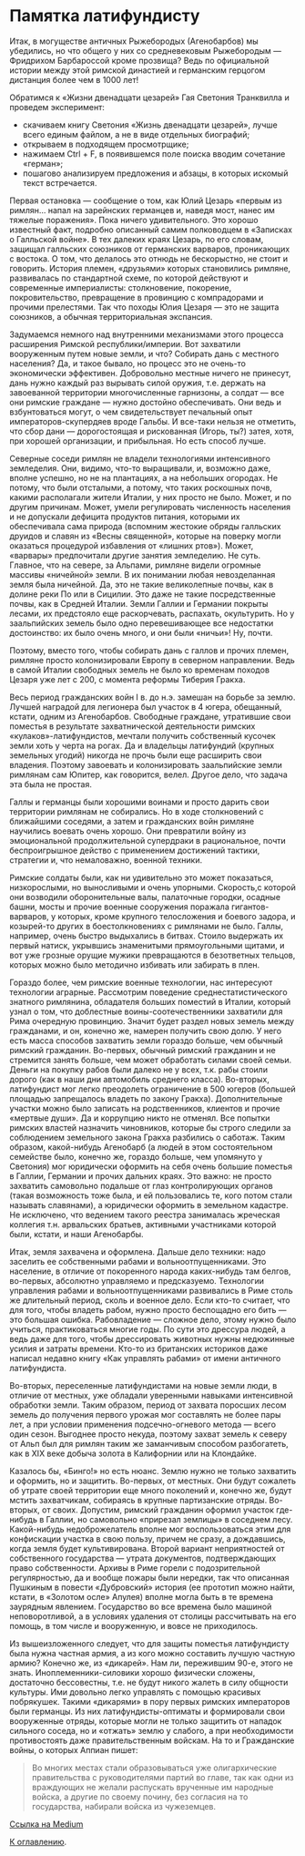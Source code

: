 # Памятка латифундисту

Итак, в могуществе античных Рыжебородых (Агенобарбов) мы убедились, но что общего у них со средневековым Рыжебородым — Фридрихом Барбароссой кроме прозвища? Ведь по официальной истории между этой римской династией и германским герцогом дистанция более чем в 1000 лет!

Обратимся к «Жизни двенадцати цезарей» Гая Светония Транквилла и проведем эксперимент:

* скачиваем книгу Светония «Жизнь двенадцати цезарей», лучше всего единым файлом, а не в виде отдельных биографий;
* открываем в подходящем просмотрщике;
* нажимаем Ctrl + F, в появившемся поле поиска вводим сочетание «герман»;
* пошагово анализируем предложения и абзацы, в которых искомый текст встречается.

Первая остановка — сообщение о том, как Юлий Цезарь «первым из римлян… напал на зарейнских германцев и, наведя мост, нанес им тяжелые поражения». Пока ничего удивительного. Это хорошо известный факт, подробно описанный самим полководцем в «Записках о Галльской войне». В тех далеких краях Цезарь, по его словам, защищал галльских союзников от германских варваров, проникающих с востока. О том, что делалось это отнюдь не бескорыстно, не стоит и говорить. История племен, «друзьями» которых становились римляне, развивалась по стандартной схеме, по которой действуют и современные империалисты: столкновение, покорение, покровительство, превращение в провинцию с компрадорами и прочими прелестями. Так что походы Юлия Цезаря — это не защита союзников, а обычная территориальная экспансия.

Задумаемся немного над внутренними механизмами этого процесса расширения Римской республики/империи. Вот захватили вооруженным путем новые земли, и что? Собирать дань с местного населения? Да, и такое бывало, но процесс это не очень-то экономически эффективен. Добровольно местные ничего не принесут, дань нужно каждый раз вырывать силой оружия, т.е. держать на завоеванной территории многочисленные гарнизоны, а солдат — все они римские граждане — нужно достойно обеспечивать. Они ведь и взбунтоваться могут, о чем свидетельствует печальный опыт императоров-скупердяев вроде Гальбы. И все-таки нельзя не отметить, что сбор дани — дорогостоящая и рискованная (Игорь, ты?) затея, хотя, при хорошей организации, и прибыльная. Но есть способ лучше.

Северные соседи римлян не владели технологиями интенсивного земледелия. Они, видимо, что-то выращивали, и, возможно даже, вполне успешно, но не на плантациях, а на небольших огородах. Не потому, что были отсталыми, а потому, что таких роскошных почв, какими располагали жители Италии, у них просто не было. Может, и по другим причинам. Может, умели регулировать численность населения и не допускали дефицита продуктов питания, которыми их обеспечивала сама природа (вспомним жестокие обряды галльских друидов и славян из «Весны священной», которые на поверку могли оказаться процедурой избавления от «лишних ртов»). Может, «варвары» предпочитали другие занятия земледелию. Не суть. Главное, что на севере, за Альпами, римляне видели огромные массивы «ничейной» земли. В их понимании любая невозделанная земля была ничейной. Да, это не такие великолепные почвы, как в долине реки По или в Сицилии. Это даже не такие посредственные почвы, как в Средней Италии. Земли Галлии и Германии покрыты лесами, их предстояло еще раскорчевать, распахать, окультурить. Но у заальпийских земель было одно перевешивающее все недостатки достоинство: их было очень много, и они были «ничьи»! Ну, почти.

Поэтому, вместо того, чтобы собирать дань с галлов и прочих племен, римляне просто колонизировали Европу в северном направлении. Ведь в самой Италии свободных земель не было ко временам походов Цезаря уже лет с 200, с момента реформы Тиберия Гракха.

Весь период гражданских войн I в. до н.э. замешан на борьбе за землю. Лучшей наградой для легионера был участок в 4 югера, обещанный, кстати, одним из Агенобарбов. Свободные граждане, утратившие свои поместья в результате захватнической деятельности римских «кулаков»-латифундистов, мечтали получить собственный кусочек земли хоть у черта на рогах. Да и владельцы латифундий (крупных земельных угодий) никогда не прочь были еще расширить свои владения. Поэтому завоевать и колонизировать заальпийские земли римлянам сам Юпитер, как говорится, велел. Другое дело, что задача эта была не простая.

Галлы и германцы были хорошими воинами и просто дарить свои территории римлянам не собирались. Но в ходе столкновений с ближайшими соседями, а затем и гражданских войн римляне научились воевать очень хорошо. Они превратили войну из эмоциональной продолжительной супердраки в рациональное, почти беспроигрышное действо с применением достижений тактики, стратегии и, что немаловажно, военной техники.

Римские солдаты были, как ни удивительно это может показаться, низкорослыми, но выносливыми и очень упорными. Скорость,с которой они возводили оборонительные валы, палаточные городки, осадные башни, мосты и прочие военные сооружения поражала гигантов-варваров, у которых, кроме крупного телосложения и боевого задора, и козырей-то других в боестолкновениях с римлянами не было. Галлы, например, очень быстро выдыхались в битвах. Стоило выдержать их первый натиск, укрывшись знаменитыми прямоугольными щитами, и вот уже грозные орущие мужики превращаются в безответных тельцов, которых можно было методично избивать или забирать в плен.

Гораздо более, чем римские военные технологии, нас интересуют технологии аграрные. Рассмотрим поведение среднестатистического знатного римлянина, обладателя больших поместий в Италии, который узнал о том, что доблестные воины-соотечественники захватили для Рима очередную провинцию. Значит будет раздел новых земель между гражданами, и он, конечно же, намерен получить свою долю. У него есть масса способов захватить земли гораздо больше, чем обычный римский гражданин. Во-первых, обычный римский гражданин и не стремится занять больше, чем может обработать силами своей семьи. Деньги на покупку рабов были далеко не у всех, т.к. рабы стоили дорого (как в наши дни автомобиль среднего класса). Во-вторых, латифундист мог легко преодолеть ограничение в 500 югеров (большей площадью запрещалось владеть по закону Гракха). Дополнительные участки можно было записать на родственников, клиентов и прочие «мертвые души». Да и коррупцию никто не отменял. Все попытки римских властей назначить чиновников, которые бы строго следили за соблюдением земельного закона Гракха разбились о саботаж. Таким образом, какой-нибудь Агенобарб (а людей в этом состоятельном семействе было, конечно же, гораздо больше, чем упомянуто у Светония) мог юридически оформить на себя очень большие поместья в Галлии, Германии и прочих дальних краях. Это важно: не просто захватить самовольно подальше от глаз контролирующих органов (такая возможность тоже была, и ей пользовались те, кого потом стали называть славянами), а юридически оформить в земельном кадастре. Не исключено, что ведением такого реестра занималась жреческая коллегия т.н. арвальских братьев, активными участниками которой были, кстати, и наши Агенобарбы.

Итак, земля захвачена и оформлена. Дальше дело техники: надо заселить ее собственными рабами и вольноотпущенниками. Это население, в отличие от покоренного народа каких-нибудь там белгов, во-первых, абсолютно управляемо и предсказуемо. Технологии управления рабами и вольноотпущенниками развивались в Риме столь же длительный период, сколь и военное дело. Если кто-то считает, что для того, чтобы владеть рабом, нужно просто беспощадно его бить — это большая ошибка. Рабовладение — сложное дело, этому нужно было учиться, практиковаться многие годы. По сути это дрессура людей, а ведь даже для того, чтобы дрессировать животных нужны недюжинные усилия и затраты времени. Кто-то из британских историков даже написал недавно книгу «Как управлять рабами» от имени античного латифундиста.

Во-вторых, переселенные латифундистами на новые земли люди, в отличие от местных, уже обладали уверенными навыками интенсивной обработки земли. Таким образом, период от захвата поросших лесом земель до получения первого урожая мог составлять не более пары лет, а при условии применения подсечно-огневого метода — всего один сезон. Выгоднее просто некуда, поэтому захват земель к северу от Альп был для римлян таким же заманчивым способом разбогатеть, как в XIX веке добыча золота в Калифорнии или на Клондайке.

Казалось бы, «Бинго!» но есть нюанс. Землю нужно не только захватить и оформить, но и защитить. Во-первых, от местных. Они будут сожалеть об утрате своей территории еще много поколений и, конечно же, будут мстить захватчикам, собираясь в крупные партизанские отряды. Во-вторых, от своих. Допустим, римский гражданин оформил участок где-нибудь в Галлии, но самовольно «прирезал землицы» в соседнем лесу. Какой-нибудь недоброжелатель вполне мог воспользоваться этим для конфискации участка в свою пользу, причем не сразу, а дождавшись, когда земля будет культивирована. Второй вариант неприятностей от собственного государства — утрата документов, подтверждающих право собственности. Архивы в Риме горели с подозрительной регулярностью, да и вообще пожары были нередки, так что описанная Пушкиным в повести «Дубровский» история (ее прототип можно найти, кстати, в «Золотом осле» Апулея) вполне могла быть в те времена заурядным явлением. Государство во все времена было машиной неповоротливой, а в условиях удаления от столицы рассчитывать на его помощь, в том числе и вооруженную, и вовсе не приходилось.

Из вышеизложенного следует, что для защиты поместья латифундисту была нужна частная армия, а из кого можно составить лучшую частную армию? Конечно же, из «дикарей». Нам ли, пережившим 90-е, этого не знать. Иноплеменники-силовики хорошо физически сложены, достаточно бессовестны, т.е. не будут никого жалеть в силу общности культуры. Ими довольно легко управлять с помощью красивых побрякушек. Такими «дикарями» в пору первых римских императоров были германцы. Из них латифундисты-оптиматы и формировали свои вооруженные отряды, которые могли не только защитить от нападок сильного соседа, но и «отжать» землю у слабого, а при необходимости противостоять даже правительственным войскам. На то и Гражданские войны, о которых Аппиан пишет:

> Во многих местах стали образовываться уже олигархические правительства с руководителями партий во главе, так как одни из враждующих не желали распускать врученные им народные войска, а другие по своему почину, без согласия на то государства, набирали войска из чужеземцев.

[Ссылка на Medium](https://yababay.medium.com/%D0%B4%D0%BE%D0%BC%D0%B5%D0%BD-%D1%80%D1%8B%D0%B6%D0%B5%D0%B1%D0%BE%D1%80%D0%BE%D0%B4%D1%8B%D1%85-%D0%BF%D0%B0%D0%BC%D1%8F%D1%82%D0%BA%D0%B0-%D0%BB%D0%B0%D1%82%D0%B8%D1%84%D1%83%D0%BD%D0%B4%D0%B8%D1%81%D1%82%D1%83-bfcd0981ce65)

[К оглавлению](/#toc).
